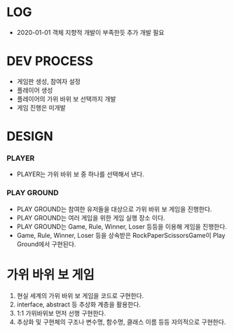 # LOG
- 2020-01-01 객체 지향적 개발이 부족한듯 추가 개발 필요 

# DEV PROCESS
- 게임판 생성, 참여자 설정
- 플레이어 생성
- 플레이어의 가위 바위 보 선택까지 개발
- 게임 진행은 미개발

# DESIGN
### PLAYER
- PLAYER는 가위 바위 보 중 하나를 선택해서 낸다.

### PLAY GROUND
- PLAY GROUND는 참여한 유저들을 대상으로 가위 바위 보 게임을 진행한다.
- PLAY GROUND는 여러 게임을 위한 게임 실행 장소 이다.
- PLAY GROUND는 Game, Rule, Winner, Loser 등등을 이용해 게임을 진행한다.
- Game, Rule, Winner, Loser 등을 상속받은 RockPaperScissorsGame이 Play Ground에서 구현된다. 

# 가위 바위 보 게임
1. 현실 세계의 가위 바위 보 게임을 코드로 구현한다.
2. interface, abstract 등 추상화 계층을 활용한다.
3. 1:1 가위바위보 먼저 선행 구현한다.
4. 추상화 및 구현체의 구조나 변수명, 함수명, 클래스 이름 등등 자의적으로 구현한다.